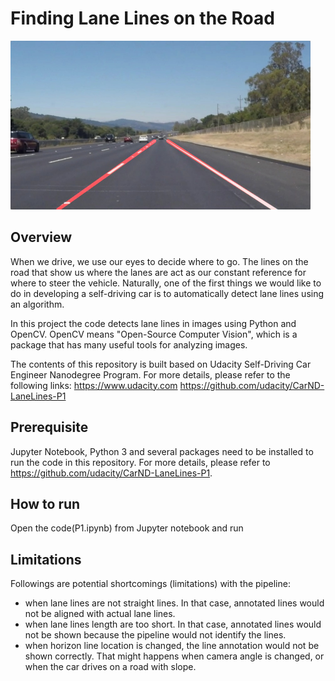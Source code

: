 # **Finding Lane Lines on the Road** 

<img src="examples/laneLines_thirdPass.jpg" width="480" alt="Combined Image" />

Overview
---

When we drive, we use our eyes to decide where to go.  The lines on the road that show us where the lanes are act as our constant reference for where to steer the vehicle.  Naturally, one of the first things we would like to do in developing a self-driving car is to automatically detect lane lines using an algorithm.

In this project the code detects lane lines in images using Python and OpenCV.  OpenCV means "Open-Source Computer Vision", which is a package that has many useful tools for analyzing images.  

The contents of this repository is built based on Udacity Self-Driving Car Engineer Nanodegree Program. For more details, please refer to the following links:
https://www.udacity.com
https://github.com/udacity/CarND-LaneLines-P1

Prerequisite
---
Jupyter Notebook, Python 3 and several packages need to be installed to run the code in this repository. For more details, please refer to https://github.com/udacity/CarND-LaneLines-P1.

How to run
---
Open the code(P1.ipynb) from Jupyter notebook and run

Limitations
---
Followings are potential shortcomings (limitations) with the pipeline:
* when lane lines are not straight lines. In that case, annotated lines would not be aligned with actual lane lines.
* when lane lines length are too short. In that case, annotated lines would not be shown because the pipeline would not identify the lines.
* when horizon line location is changed, the line annotation would not be shown correctly. That might happens when camera angle is changed, or when the car drives on a road with slope.

